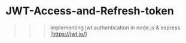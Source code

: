 # JWT-Access-and-Refresh-token

>>>implementing jwt authentication in node.js & espress
[https://jwt.io/]
